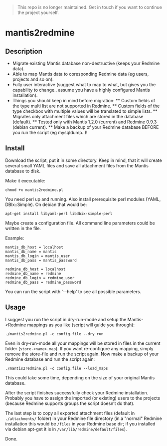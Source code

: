 > This repo is no longer maintained. Get in touch if you want to continue the project yourself.

mantis2redmine
==============


Description
-----------

* Migrate existing Mantis database non-destructive (keeps your Redmine data).
* Able to map Mantis data to coresponding Redmine data (eg users, projects and so on).
* Fully user interactive (suggest what to map to what, but gives you the capability to change.. assume you have a highly configured Mantis installation).
* Things you should keep in mind before migration:
** Custom fields of the type multi list are not supported in Redmine.
** Custom fields of the type checkbox with multiple values will be translated to simple lists.
** Migrates only attachment files which are stored in the database (default).
** Tested only with Mantis 1.2.0 (current) and Redmine 0.9.3 (debian current).
** Make a backup of your Redmine database BEFORE you run the script (eg mysqldump..)!


Install
-------

Download the script, put it in some directory. Keep in mind, that it will create several small YAML files and save all attachment files from the Mantis database to disk.

Make it executable:

    chmod +x mantis2redmine.pl

You need perl up and running. Also install prerequisite perl modules (YAML, DBIx::Simple). On debian that would be:

    apt-get install libyaml-perl libdbix-simple-perl

Maybe create a configuration file. All command line parameters could be written in the file.

Example:

    mantis_db_host = localhost
    mantis_db_name = mantis
    mantis_db_login = mantis_user
    mantis_db_pass = mantis_password
    
    redmine_db_host = localhost
    redmine_db_name = redmine
    redmine_db_login = redmine_user
    redmine_db_pass = redmine_password

You can run the script with '--help' to see all possible parameters.


Usage
-----

I suggest you run the script in dry-run-mode and setup the Mantis->Redmine mappings as you like (script will guide you through):

    ./mantis2redmine.pl -c config.file --dry_run

Even in dry-run-mode all your mappings will be stored in files in the current folder (`store-<name>.map`). If you want re-configure any mapping, simply remove the store-file and run the script again. Now make a backup of your Redmine database and run the script again:

    ./mantis2redmine.pl -c config.file --load_maps

This could take some time, depending on the size of your original Mantis database.

After the script finishes successfully check your Redmine installation. Probably you have to assign the imported (or existing) users to the projects (because Redmine supports groups the script doesn’t do that).

The last step is to copy all exported attachment files (default in `./attachments/` folder) in your Redmine file directory (in a "normal" Redmine installation this would be `/files` in your Redmine base dir; if you installed via debian apt-get it is in `/var/lib/redmine/default/files`).

Done.